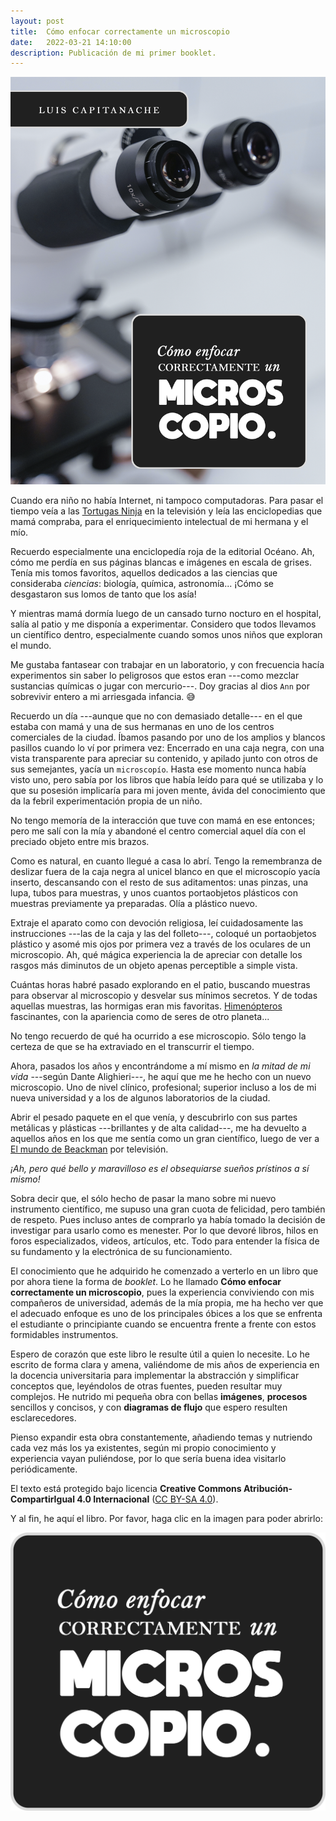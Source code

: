 ```yaml
---
layout: post
title:  Cómo enfocar correctamente un microscopio
date:   2022-03-21 14:10:00
description: Publicación de mi primer booklet.
---
```


<div class="profile float-right">
    <img class="img-fluid img-post z-depth-1 rounded" src="/assets/img/cover-como-enfocar.png">
</div>

Cuando era niño no había Internet, ni tampoco computadoras. Para pasar el tiempo veía a las <a href="https://es.wikipedia.org/wiki/Tortugas_Ninja" target="blank">Tortugas Ninja</a> en la televisión y leía las enciclopedias que mamá compraba, para el enriquecimiento intelectual de mi hermana y el mío.

Recuerdo especialmente una enciclopedía roja de la editorial Océano. Ah, cómo me perdía en sus páginas blancas e imágenes en escala de grises. Tenía mis tomos favoritos, aquellos dedicados a las ciencias que consideraba _ciencias_: biología, química, astronomía... ¡Cómo se desgastaron sus lomos de tanto que los asía!

Y mientras mamá dormía luego de un cansado turno nocturo en el hospital, salía al patio y me disponía a experimentar. Considero que todos llevamos un científico dentro, especialmente cuando somos unos niños que exploran el mundo.

Me gustaba fantasear con trabajar en un laboratorio, y con frecuencia hacía experimentos sin saber lo peligrosos que estos eran ---como mezclar sustancias químicas o jugar con mercurio---. Doy gracias al dios `Ann` por sobrevivir entero a mi arriesgada infancia. :sweat_smile:

Recuerdo un día ---aunque que no con demasiado detalle--- en el que estaba con mamá y una de sus hermanas en uno de los centros comerciales de la ciudad. Íbamos pasando por uno de los amplios y blancos pasillos cuando lo ví por primera vez: Encerrado en una caja negra, con una vista transparente para apreciar su contenido, y apilado junto con otros de sus semejantes, yacía un `microscopío`. Hasta ese momento nunca había visto uno, pero sabía por los libros que había leído para qué se utilizaba y lo que su posesión implicaría para mi joven mente, ávida del conocimiento que da la febril experimentación propia de un niño.

No tengo memoría de la interacción que tuve con mamá en ese entonces; pero me salí con la mía y abandoné el centro comercial aquel día con el preciado objeto entre mis brazos.

Como es natural, en cuanto llegué a casa lo abrí. Tengo la remembranza de deslizar fuera de la caja negra al unicel blanco en que el microscopío yacía inserto, descansando con el resto de sus aditamentos: unas pinzas, una lupa, tubos para muestras, y unos cuantos portaobjetos plásticos con muestras previamente ya preparadas. Olía a plástico nuevo.

Extraje el aparato como con devoción religiosa, leí cuidadosamente las instrucciones ---las de la caja y las del folleto---, coloqué un portaobjetos plástico y asomé mis ojos por primera vez a través de los oculares de un microscopio. Ah, qué mágica experiencia la de apreciar con detalle los rasgos más diminutos de un objeto apenas perceptible a simple vista.

Cuántas horas habré pasado explorando en el patio, buscando muestras para observar al microscopio y desvelar sus mínimos secretos. Y de todas aquellas muestras, las hormigas eran mis favoritas. <a href="https://es.wikipedia.org/wiki/Hymenoptera" target="blank">Himenópteros</a> fascinantes, con la apariencia como de seres de otro planeta...

No tengo recuerdo de qué ha ocurrido a ese microscopio. Sólo tengo la certeza de que se ha extraviado en el transcurrir el tiempo.

Ahora, pasados los años y encontrándome a mí mismo en _la mitad de mi vida_ ---según Dante Alighieri---, he aquí que me he hecho con un nuevo microscopio. Uno de nivel clínico, profesional; superior incluso a los de mi nueva universidad y a los de algunos laboratorios de la ciudad.

Abrir el pesado paquete en el que venía, y descubrirlo con sus partes metálicas y plásticas ---brillantes y de alta calidad---, me ha devuelto a aquellos años en los que me sentía como un gran científico, luego de ver a <a href="https://es.wikipedia.org/wiki/Tortugas_Ninja" target="blank">El mundo de Beackman</a> por televisión.

_¡Ah, pero qué bello y maravilloso es el obsequiarse sueños prístinos a sí mismo!_

Sobra decir que, el sólo hecho de pasar la mano sobre mi nuevo instrumento científico, me supuso una gran cuota de felicidad, pero también de respeto. Pues incluso antes de comprarlo ya había tomado la decisión de investigar para usarlo como es menester. Por lo que devoré libros, hilos en foros especializados, videos, artículos, etc. Todo para entender la física de su fundamento y la electrónica de su funcionamiento.

El conocimiento que he adquirido he comenzado a verterlo en un libro que por ahora tiene la forma de _booklet_. Lo he llamado **Cómo enfocar correctamente un microscopio**, pues la experiencia conviviendo con mis compañeros de universidad, además de la mía propia, me ha hecho ver que el adecuado enfoque es uno de los principales óbices a los que se enfrenta el estudiante o principiante cuando se encuentra frente a frente con estos formidables instrumentos.

Espero de corazón que este libro le resulte útil a quien lo necesite. Lo he escrito de forma clara y amena, valiéndome de mis años de experiencia en la docencia universitaria para implementar la abstracción y simplificar conceptos que, leyéndolos de otras fuentes, pueden resultar muy complejos. He nutrido mi pequeña obra con bellas **imágenes**, **procesos** sencillos y concisos, y con **diagramas de flujo** que espero resulten esclarecedores.

Pienso expandir esta obra constantemente, añadiendo temas y nutriendo cada vez más los ya existentes, según mi propio conocimiento y experiencia vayan puliéndose, por lo que sería buena idea visitarlo periódicamente.

El texto está protegido bajo licencia **Creative Commons Atribución-CompartirIgual 4.0 Internacional** (<a href="https://creativecommons.org/licenses/by-sa/4.0/deed.es" target="blank">CC BY-SA 4.0</a>).

Y al fin, he aquí el libro. Por favor, haga clic en la imagen para poder abrirlo:

<div class="row justify-content-sm-center">
    <div class="col-sm-4 mt-3 mt-md-0">
        <a href="/bookdown/cómo-enfocar-correctamente/" target="blank"><img src="/assets/img/cover_title.png" alt="botton" class="img-fluid"/></a>
    </div>
</div>